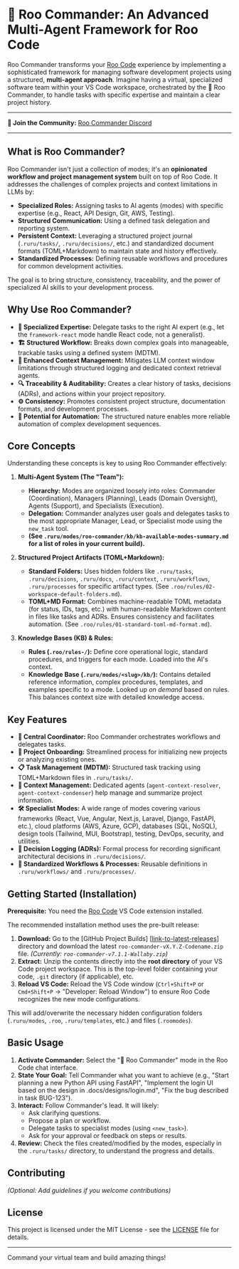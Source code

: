# 👑 Roo Commander: An Advanced Multi-Agent Framework for Roo Code

Roo Commander transforms your [Roo Code](https://github.com/roocode/roo) experience by implementing a sophisticated framework for managing software development projects using a structured, **multi-agent approach**. Imagine having a virtual, specialized software team within your VS Code workspace, orchestrated by the 👑 Roo Commander, to handle tasks with specific expertise and maintain a clear project history.

---

**🐾 Join the Community:** [Roo Commander Discord](https://discord.gg/ESaJBnw7As)

---

## What is Roo Commander?

Roo Commander isn't just a collection of modes; it's an **opinionated workflow and project management system** built on top of Roo Code. It addresses the challenges of complex projects and context limitations in LLMs by:

*   **Specialized Roles:** Assigning tasks to AI agents (modes) with specific expertise (e.g., React, API Design, Git, AWS, Testing).
*   **Structured Communication:** Using a defined task delegation and reporting system.
*   **Persistent Context:** Leveraging a structured project journal (`.ruru/tasks/`, `.ruru/decisions/`, etc.) and standardized document formats (TOML+Markdown) to maintain state and history effectively.
*   **Standardized Processes:** Defining reusable workflows and procedures for common development activities.

The goal is to bring structure, consistency, traceability, and the power of specialized AI skills to your development process.

## Why Use Roo Commander?

*   **🧠 Specialized Expertise:** Delegate tasks to the right AI expert (e.g., let the `framework-react` mode handle React code, not a generalist).
*   **🏗️ Structured Workflow:** Breaks down complex goals into manageable, trackable tasks using a defined system (MDTM).
*   **💾 Enhanced Context Management:** Mitigates LLM context window limitations through structured logging and dedicated context retrieval agents.
*   **🔍 Traceability & Auditability:** Creates a clear history of tasks, decisions (ADRs), and actions within your project repository.
*   **⚙️ Consistency:** Promotes consistent project structure, documentation formats, and development processes.
*   **🚀 Potential for Automation:** The structured nature enables more reliable automation of complex development sequences.

## Core Concepts

Understanding these concepts is key to using Roo Commander effectively:

1.  **Multi-Agent System (The "Team"):**
    *   **Hierarchy:** Modes are organized loosely into roles: Commander (Coordination), Managers (Planning), Leads (Domain Oversight), Agents (Support), and Specialists (Execution).
    *   **Delegation:** Commander analyzes user goals and delegates tasks to the most appropriate Manager, Lead, or Specialist mode using the `new_task` tool.
    *   **(See `.ruru/modes/roo-commander/kb/kb-available-modes-summary.md` for a list of roles in your current build).**

2.  **Structured Project Artifacts (TOML+Markdown):**
    *   **Standard Folders:** Uses hidden folders like `.ruru/tasks`, `.ruru/decisions`, `.ruru/docs`, `.ruru/context`, `.ruru/workflows`, `.ruru/processes` for specific artifact types. (See `.roo/rules/02-workspace-default-folders.md`).
    *   **TOML+MD Format:** Combines machine-readable TOML metadata (for status, IDs, tags, etc.) with human-readable Markdown content in files like tasks and ADRs. Ensures consistency and facilitates automation. (See `.roo/rules/01-standard-toml-md-format.md`).

3.  **Knowledge Bases (KB) & Rules:**
    *   **Rules (`.roo/rules-/`):** Define core operational logic, standard procedures, and triggers for each mode. Loaded into the AI's context.
    *   **Knowledge Base (`.ruru/modes/<slug>/kb/`):** Contains detailed reference information, complex procedures, templates, and examples specific to a mode. Looked up *on demand* based on rules. This balances context size with detailed knowledge access.

## Key Features

*   **👑 Central Coordinator:** Roo Commander orchestrates workflows and delegates tasks.
*   **🚦 Project Onboarding:** Streamlined process for initializing new projects or analyzing existing ones.
*   **📋 Task Management (MDTM):** Structured task tracking using TOML+Markdown files in `.ruru/tasks/`.
*   **📖 Context Management:** Dedicated agents (`agent-context-resolver`, `agent-context-condenser`) help manage and summarize project information.
*   **🛠️ Specialist Modes:** A wide range of modes covering various frameworks (React, Vue, Angular, Next.js, Laravel, Django, FastAPI, etc.), cloud platforms (AWS, Azure, GCP), databases (SQL, NoSQL), design tools (Tailwind, MUI, Bootstrap), testing, DevOps, security, and utilities.
*   **📝 Decision Logging (ADRs):** Formal process for recording significant architectural decisions in `.ruru/decisions/`.
*   **🧩 Standardized Workflows & Processes:** Reusable definitions in `.ruru/workflows/` and `.ruru/processes/`.

## Getting Started (Installation)

**Prerequisite:** You need the [Roo Code](https://marketplace.visualstudio.com/items?itemName=RooCode.roo-code) VS Code extension installed.

The recommended installation method uses the pre-built release:

1.  **Download:** Go to the [GitHub Project Builds] [[link-to-latest-releases](https://github.com/jezweb/roo-commander/tree/main/.builds)] directory and download the latest `roo-commander-vX.Y.Z-Codename.zip` file. *(Currently: `roo-commander-v7.1.1-Wallaby.zip`)*
2.  **Extract:** Unzip the contents directly into the **root directory** of your VS Code project workspace. This is the top-level folder containing your code, `.git` directory (if applicable), etc.
3.  **Reload VS Code:** Reload the VS Code window (`Ctrl+Shift+P` or `Cmd+Shift+P` -> "Developer: Reload Window") to ensure Roo Code recognizes the new mode configurations.

This will add/overwrite the necessary hidden configuration folders (`.ruru/modes`, `.roo`, `.ruru/templates`, etc.) and files (`.roomodes`).

## Basic Usage

1.  **Activate Commander:** Select the "👑 Roo Commander" mode in the Roo Code chat interface.
2.  **State Your Goal:** Tell Commander what you want to achieve (e.g., "Start planning a new Python API using FastAPI", "Implement the login UI based on the design in .docs/designs/login.md", "Fix the bug described in task BUG-123").
3.  **Interact:** Follow Commander's lead. It will likely:
    *   Ask clarifying questions.
    *   Propose a plan or workflow.
    *   Delegate tasks to specialist modes (using `<new_task>`).
    *   Ask for your approval or feedback on steps or results.
4.  **Review:** Check the files created/modified by the modes, especially in the `.ruru/tasks/` directory, to understand the progress and details.

## Contributing

*(Optional: Add guidelines if you welcome contributions)*

## License

This project is licensed under the MIT License - see the [LICENSE](./LICENSE) file for details.

---

Command your virtual team and build amazing things!
